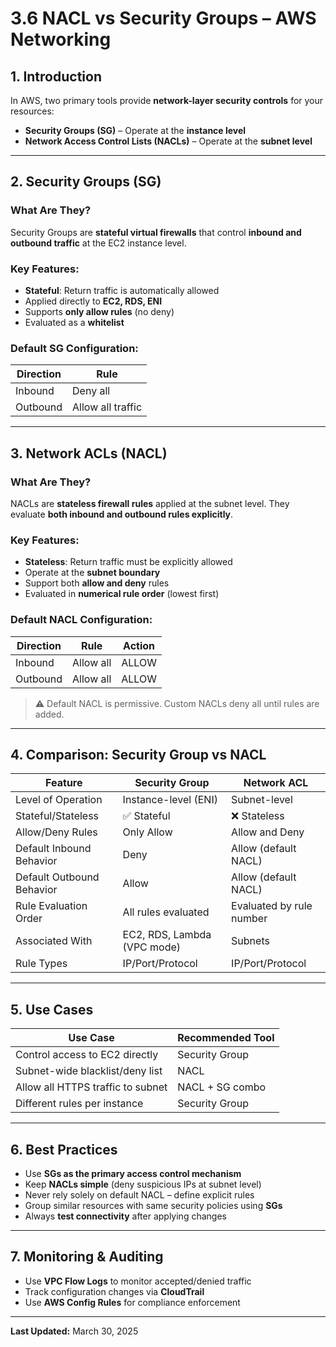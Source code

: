 
# 3.6 NACL vs Security Groups – AWS Networking

## 1. Introduction

In AWS, two primary tools provide **network-layer security controls** for your resources:

- **Security Groups (SG)** – Operate at the **instance level**
- **Network Access Control Lists (NACLs)** – Operate at the **subnet level**

---

## 2. Security Groups (SG)

### What Are They?

Security Groups are **stateful virtual firewalls** that control **inbound and outbound traffic** at the EC2 instance level.

### Key Features:
- **Stateful**: Return traffic is automatically allowed
- Applied directly to **EC2, RDS, ENI**
- Supports **only allow rules** (no deny)
- Evaluated as a **whitelist**

### Default SG Configuration:
| Direction | Rule                |
|-----------|---------------------|
| Inbound   | Deny all            |
| Outbound  | Allow all traffic   |

---

## 3. Network ACLs (NACL)

### What Are They?

NACLs are **stateless firewall rules** applied at the subnet level. They evaluate **both inbound and outbound rules explicitly**.

### Key Features:
- **Stateless**: Return traffic must be explicitly allowed
- Operate at the **subnet boundary**
- Support both **allow and deny** rules
- Evaluated in **numerical rule order** (lowest first)

### Default NACL Configuration:
| Direction | Rule     | Action  |
|-----------|----------|---------|
| Inbound   | Allow all| ALLOW   |
| Outbound  | Allow all| ALLOW   |

> ⚠️ Default NACL is permissive. Custom NACLs deny all until rules are added.

---

## 4. Comparison: Security Group vs NACL

| Feature                     | Security Group                      | Network ACL                            |
|-----------------------------|--------------------------------------|-----------------------------------------|
| Level of Operation          | Instance-level (ENI)                | Subnet-level                           |
| Stateful/Stateless          | ✅ Stateful                          | ❌ Stateless                           |
| Allow/Deny Rules            | Only Allow                          | Allow and Deny                         |
| Default Inbound Behavior    | Deny                                | Allow (default NACL)                   |
| Default Outbound Behavior   | Allow                               | Allow (default NACL)                   |
| Rule Evaluation Order       | All rules evaluated                 | Evaluated by rule number               |
| Associated With             | EC2, RDS, Lambda (VPC mode)         | Subnets                                |
| Rule Types                  | IP/Port/Protocol                    | IP/Port/Protocol                       |

---

## 5. Use Cases

| Use Case                         | Recommended Tool     |
|----------------------------------|-----------------------|
| Control access to EC2 directly   | Security Group        |
| Subnet-wide blacklist/deny list | NACL                  |
| Allow all HTTPS traffic to subnet| NACL + SG combo       |
| Different rules per instance     | Security Group        |

---

## 6. Best Practices

- Use **SGs as the primary access control mechanism**
- Keep **NACLs simple** (deny suspicious IPs at subnet level)
- Never rely solely on default NACL – define explicit rules
- Group similar resources with same security policies using **SGs**
- Always **test connectivity** after applying changes

---

## 7. Monitoring & Auditing

- Use **VPC Flow Logs** to monitor accepted/denied traffic
- Track configuration changes via **CloudTrail**
- Use **AWS Config Rules** for compliance enforcement

---

**Last Updated:** March 30, 2025
